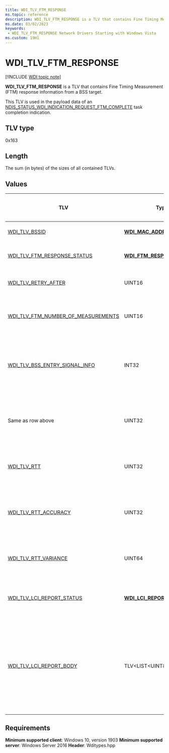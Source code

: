 ```yaml
---
title: WDI_TLV_FTM_RESPONSE
ms.topic: reference
description: WDI_TLV_FTM_RESPONSE is a TLV that contains Fine Timing Measurement (FTM) response information from a BSS target.
ms.date: 03/02/2023
keywords:
 - WDI_TLV_FTM_RESPONSE Network Drivers Starting with Windows Vista
ms.custom: 19H1
---
```


# WDI_TLV_FTM_RESPONSE

[!INCLUDE [WDI topic note](../includes/wdi-version-warning.md)]

**WDI_TLV_FTM_RESPONSE** is a TLV that contains Fine Timing Measurement (FTM) response information from a BSS target. 

This TLV is used in the payload data of an [NDIS_STATUS_WDI_INDICATION_REQUEST_FTM_COMPLETE](ndis-status-wdi-indication-request-ftm-complete.md) task completion indication.

## TLV type

0x163

## Length

The sum (in bytes) of the sizes of all contained TLVs.

## Values

| TLV | Type | Multiple TLV instances allowed | Optional | Description |
| --- | --- | --- | --- | --- |
| [WDI_TLV_BSSID](wdi-tlv-bssid.md) | [**WDI_MAC_ADDRESS**](/windows-hardware/drivers/ddi/dot11wdi/ns-dot11wdi-_wdi_mac_address) |  |   | The BSSID of the target to which this FTM response belongs. |
| [WDI_TLV_FTM_RESPONSE_STATUS](wdi-tlv-ftm-response-status.md) | [**WDI_FTM_RESPONSE_STATUS**](/windows-hardware/drivers/ddi/wditypes/ne-wditypes-_wdi_ftm_response_status) |  |   | The FTM response status. If success, the rest of the fields in this TLV are present. |
| [WDI_TLV_RETRY_AFTER](wdi-tlv-retry-after.md)| UINT16 |  |  | A duration, in seconds, that should pass before trying to request a new FTM from this target. |
| [WDI_TLV_FTM_NUMBER_OF_MEASUREMENTS](wdi-tlv-ftm-number-of-measurements.md) | UINT16 |  |   | The number of measurements used to provide the round trip time (RTT). If the FTM response status was a success, this field is mandatory. |
| [WDI_TLV_BSS_ENTRY_SIGNAL_INFO](wdi-tlv-bss-entry-signal-info.md) | INT32 |   |   | The received signal strength indicator (RSSI) from the FTM target. This is in units of decibels referenced to 1.0 milliwatts (dBm). If the FTM response status was a success, this field is mandatory. |
| Same as row above  | UINT32 |   |   | The link quality value of the FTM target, ranging from 0 through 100. A value of 100 specifies the highest link quality. If the FTM response status was a success, this field is mandatory. |
| [WDI_TLV_RTT](wdi-tlv-rtt.md) | UINT32 |   |   | The measured roundtrip time (RTT), in picoseconds. If the FTM response status was a success, this field is mandatory. |
| [WDI_TLV_RTT_ACCURACY](wdi-tlv-rtt-accuracy.md) | UINT32 |   |   | The accuracy, or expected degree of closeness, of the provided RTT measurement to the true value. The unit is in picoseconds. For more information, see the [WDI_TLV_RTT_ACCURACY](wdi-tlv-rtt-accuracy.md). |
| [WDI_TLV_RTT_VARIANCE](wdi-tlv-rtt-variance.md) | UINT64 |   |   | If more than one measurement was used to calculate the RTT, this field provides the statistical variance of the measurements used. |
| [WDI_TLV_LCI_REPORT_STATUS](wdi-tlv-lci-report-status.md) | [**WDI_LCI_REPORT_STATUS**](/windows-hardware/drivers/ddi/wditypes/ne-wditypes-_wdi_lci_report_status) |   |   | If an LCI report was requested, this field provides the status result. If successful, the following fields are present and mandatory. |
| [WDI_TLV_LCI_REPORT_BODY](wdi-tlv-lci-report-body.md) | TLV\<LIST\<UINT8>> |   |   | The Location Configuration Information (LCI) report, as defined in Section 9.4.2.22.10 of the [802-11-2016 standard](https://standards.ieee.org/standard/802_11-2016.html), including the LCI subelement and other Optional subelements available. In other words, this is the measurement report section of the Measurement Report element (as per Section 9.4.2.22 from the [802-11-2016 standard](https://standards.ieee.org/standard/802_11-2016.html)). |

## Requirements

**Minimum supported client**: Windows 10, version 1903
**Minimum supported server**: Windows Server 2016
**Header**: Wditypes.hpp
